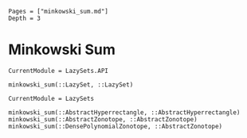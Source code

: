 ```@contents
Pages = ["minkowski_sum.md"]
Depth = 3
```

# Minkowski Sum

```@meta
CurrentModule = LazySets.API
```

```@docs; canonical=false
minkowski_sum(::LazySet, ::LazySet)
```

```@meta
CurrentModule = LazySets
```

```@docs
minkowski_sum(::AbstractHyperrectangle, ::AbstractHyperrectangle)
minkowski_sum(::AbstractZonotope, ::AbstractZonotope)
minkowski_sum(::DensePolynomialZonotope, ::AbstractZonotope)
```
